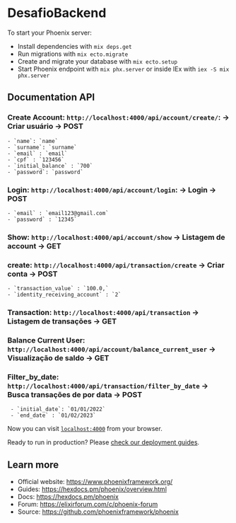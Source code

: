 # DesafioBackend

To start your Phoenix server:

  * Install dependencies with `mix deps.get`
  * Run migrations with `mix ecto.migrate`
  * Create and migrate your database with `mix ecto.setup`
  * Start Phoenix endpoint with `mix phx.server` or inside IEx with `iex -S mix phx.server`

## Documentation API

  ### Create Account: `http://localhost:4000/api/account/create/`: -> Criar usuário -> POST
    - `name`: `name`
    - `surname`: `surname`
    - `email` : `email`
    - `cpf` : `123456`
    - `initial_balance` : `700`
    - `password`: `password`

  ### Login: `http://localhost:4000/api/account/login`: -> Login -> POST
    - `email` : `email123@gmail.com`
    - `password` : `12345`

  ### Show: `http://localhost:4000/api/account/show` -> Listagem de account -> GET

  ### create: `http://localhost:4000/api/transaction/create` -> Criar conta -> POST
    - `transaction_value` : `100.0,`
    - `identity_receiving_account` : `2`

  ### Transaction: `http://localhost:4000/api/transaction` -> Listagem de transações -> GET

  ### Balance Current User: `http://localhost:4000/api/account/balance_current_user` -> Visualização de saldo -> GET

  ### Filter_by_date: `http://localhost:4000/api/transaction/filter_by_date` -> Busca transações de por data -> POST
     - `initial_date`: `01/01/2022`
     - `end_date` : `01/02/2023`
    


Now you can visit [`localhost:4000`](http://localhost:4000) from your browser.

Ready to run in production? Please [check our deployment guides](https://hexdocs.pm/phoenix/deployment.html).

## Learn more

  * Official website: https://www.phoenixframework.org/
  * Guides: https://hexdocs.pm/phoenix/overview.html
  * Docs: https://hexdocs.pm/phoenix
  * Forum: https://elixirforum.com/c/phoenix-forum
  * Source: https://github.com/phoenixframework/phoenix
